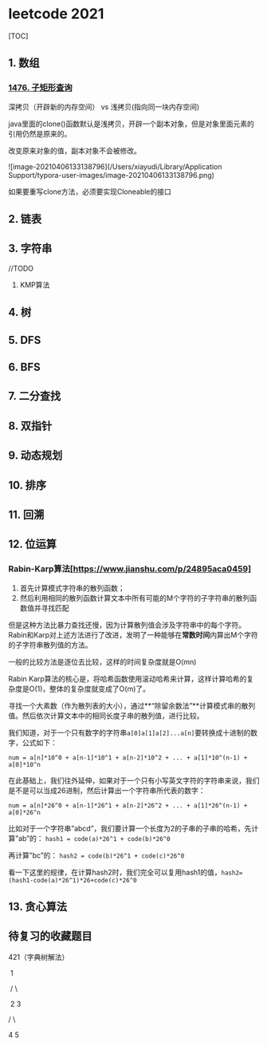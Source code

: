 # leetcode 2021

[TOC]

## 1. 数组

### [1476. 子矩形查询](https://leetcode-cn.com/problems/subrectangle-queries/)

深拷贝（开辟新的内存空间） vs 浅拷贝(指向同一块内存空间)

java里面的clone()函数默认是浅拷贝，开辟一个副本对象，但是对象里面元素的引用仍然是原来的。

改变原来对象的值，副本对象不会被修改。

![image-20210406133138796](/Users/xiayudi/Library/Application Support/typora-user-images/image-20210406133138796.png)

如果要重写clone方法，必须要实现Cloneable的接口



## 2. 链表

## 3. 字符串

//TODO

1. KMP算法

## 4. 树

## 5. DFS

## 6. BFS

## 7. 二分查找

## 8. 双指针

## 9. 动态规划

## 10. 排序

## 11. 回溯

## 12. 位运算

### Rabin-Karp算法[https://www.jianshu.com/p/24895aca0459]

1. 首先计算模式字符串的散列函数；
2. 然后利用相同的散列函数计算文本中所有可能的M个字符的子字符串的散列函数值并寻找匹配

但是这种方法比暴力查找还慢，因为计算散列值会涉及字符串中的每个字符。Rabin和Karp对上述方法进行了改进，发明了一种能够在**常数时间**内算出M个字符的子字符串散列值的方法。

一般的比较方法是逐位去比较，这样的时间复杂度就是O(mn)

Rabin Karp算法的核心是，将哈希函数使用滚动哈希来计算，这样计算哈希的复杂度是O(1)，整体的复杂度就变成了O(m)了。

寻找一个大素数（作为散列表的大小），通过**“除留余数法”**计算模式串的散列值。然后依次计算文本中的相同长度子串的散列值，进行比较。

我们知道，对于一个只有数字的字符串`a[0]a[1]a[2]...a[n]`要转换成十进制的数字，公式如下：

```
num = a[n]*10^0 + a[n-1]*10^1 + a[n-2]*10^2 + ... + a[1]*10^(n-1) + a[0]*10^n
```

在此基础上，我们往外延伸，如果对于一个只有小写英文字符的字符串来说，我们是不是可以当成26进制，然后计算出一个字符串所代表的数字：

```
num = a[n]*26^0 + a[n-1]*26^1 + a[n-2]*26^2 + ... + a[1]*26^(n-1) + a[0]*26^n
```

比如对于一个字符串”abcd”，我们要计算一个长度为2的子串的子串的哈希，先计算”ab”的：
`hash1 = code(a)*26^1 + code(b)*26^0`

再计算”bc”的：
`hash2 = code(b)*26^1 + code(c)*26^0`

看一下这里的规律，在计算hash2时，我们完全可以复用hash1的值，`hash2=(hash1-code(a)*26^1)*26+code(c)*26^0`





## 13. 贪心算法

## 待复习的收藏题目
421（字典树解法）

​					1

​			/				\

​		2					  3

  /			\

4              5